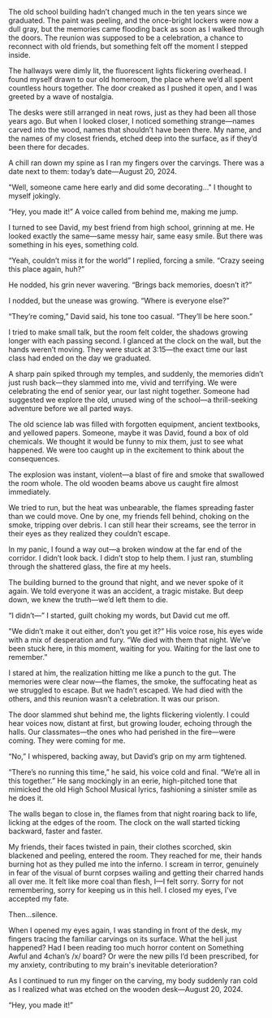 The old school building hadn’t changed much in the ten years since we graduated. The paint was peeling, and the once-bright lockers were now a dull gray, but the memories came flooding back as soon as I walked through the doors. The reunion was supposed to be a celebration, a chance to reconnect with old friends, but something felt off the moment I stepped inside.

The hallways were dimly lit, the fluorescent lights flickering overhead. I found myself drawn to our old homeroom, the place where we’d all spent countless hours together. The door creaked as I pushed it open, and I was greeted by a wave of nostalgia.

The desks were still arranged in neat rows, just as they had been all those years ago. But when I looked closer, I noticed something strange—names carved into the wood, names that shouldn’t have been there. My name, and the names of my closest friends, etched deep into the surface, as if they’d been there for decades.

A chill ran down my spine as I ran my fingers over the carvings. There was a date next to them: today’s date—August 20, 2024.

"Well, someone came here early and did some decorating..." I thought to myself jokingly.

“Hey, you made it!” A voice called from behind me, making me jump.

I turned to see David, my best friend from high school, grinning at me. He looked exactly the same—same messy hair, same easy smile. But there was something in his eyes, something cold.

“Yeah, couldn’t miss it for the world” I replied, forcing a smile. “Crazy seeing this place again, huh?”

He nodded, his grin never wavering. “Brings back memories, doesn’t it?”

I nodded, but the unease was growing. “Where is everyone else?”

“They’re coming,” David said, his tone too casual. “They’ll be here soon.”

I tried to make small talk, but the room felt colder, the shadows growing longer with each passing second. I glanced at the clock on the wall, but the hands weren’t moving. They were stuck at 3:15—the exact time our last class had ended on the day we graduated.

A sharp pain spiked through my temples, and suddenly, the memories didn’t just rush back—they slammed into me, vivid and terrifying. We were celebrating the end of senior year, our last night together. Someone had suggested we explore the old, unused wing of the school—a thrill-seeking adventure before we all parted ways.

The old science lab was filled with forgotten equipment, ancient textbooks, and yellowed papers. Someone, maybe it was David, found a box of old chemicals. We thought it would be funny to mix them, just to see what happened. We were too caught up in the excitement to think about the consequences.

The explosion was instant, violent—a blast of fire and smoke that swallowed the room whole. The old wooden beams above us caught fire almost immediately.

We tried to run, but the heat was unbearable, the flames spreading faster than we could move. One by one, my friends fell behind, choking on the smoke, tripping over debris. I can still hear their screams, see the terror in their eyes as they realized they couldn’t escape.

In my panic, I found a way out—a broken window at the far end of the corridor. I didn’t look back. I didn’t stop to help them. I just ran, stumbling through the shattered glass, the fire at my heels.

The building burned to the ground that night, and we never spoke of it again. We told everyone it was an accident, a tragic mistake. But deep down, we knew the truth—we’d left them to die.

“I didn’t—” I started, guilt choking my words, but David cut me off.

"We didn’t make it out either, don’t you get it?” His voice rose, his eyes wide with a mix of desperation and fury. “We died with them that night. We’ve been stuck here, in this moment, waiting for you. Waiting for the last one to remember.”

I stared at him, the realization hitting me like a punch to the gut. The memories were clear now—the flames, the smoke, the suffocating heat as we struggled to escape. But we hadn’t escaped. We had died with the others, and this reunion wasn’t a celebration. It was our prison.

The door slammed shut behind me, the lights flickering violently. I could hear voices now, distant at first, but growing louder, echoing through the halls. Our classmates—the ones who had perished in the fire—were coming. They were coming for me.

“No,” I whispered, backing away, but David’s grip on my arm tightened.

“There’s no running this time,” he said, his voice cold and final. “We’re all in this together.” He sang mockingly in an eerie, high-pitched tone that mimicked the old High School Musical lyrics, fashioning a sinister smile as he does it.

The walls began to close in, the flames from that night roaring back to life, licking at the edges of the room. The clock on the wall started ticking backward, faster and faster.

My friends, their faces twisted in pain, their clothes scorched, skin blackened and peeling, entered the room. They reached for me, their hands burning hot as they pulled me into the inferno. I scream in terror, genuinely in fear of the visual of burnt corpses wailing and getting their charred hands all over me. It felt like more coal than flesh, I—I felt sorry. Sorry for not remembering, sorry for keeping us in this hell. I closed my eyes, I've accepted my fate.

Then...silence.

When I opened my eyes again, I was standing in front of the desk, my fingers tracing the familiar carvings on its surface. What the hell just happened? Had I been reading too much horror content on Something Awful and 4chan’s /x/ board? Or were the new pills I’d been prescribed, for my anxiety, contributing to my brain's inevitable deterioration?

As I continued to run my finger on the carving, my body suddenly ran cold as I realized what was etched on the wooden desk—August 20, 2024.

“Hey, you made it!”